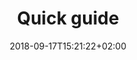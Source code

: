 ---
date: 2018-09-17T15:21:22+02:00
title: Quick guide
description: A quick guide to the platform.
weight: 2
---